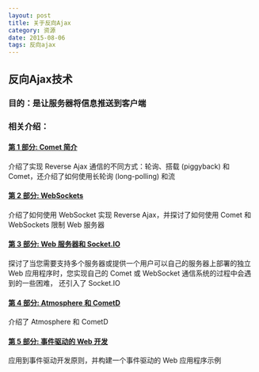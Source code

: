 ```yaml
---
layout: post
title: 关于反向Ajax
category: 资源
date: 2015-08-06
tags: 反向ajax
---
```


## 反向Ajax技术

### 目的：是让服务器将信息推送到客户端

### 相关介绍：

#### [第 1 部分: Comet 简介](http://www.ibm.com/developerworks/cn/web/wa-reverseajax1/index.html)  
介绍了实现 Reverse Ajax 通信的不同方式：轮询、搭载 (piggyback) 和 Comet，还介绍了如何使用长轮询 (long-polling) 和流


#### [第 2 部分: WebSockets](http://www.ibm.com/developerworks/cn/web/wa-reverseajax2/index.html)  
介绍了如何使用 WebSocket 实现 Reverse Ajax，并探讨了如何使用 Comet 和 WebSockets 限制 Web 服务器

#### [第 3 部分: Web 服务器和 Socket.IO](http://www.ibm.com/developerworks/cn/web/wa-reverseajax3/index.html)  
探讨了当您需要支持多个服务器或提供一个用户可以自己的服务器上部署的独立 Web 应用程序时，您实现自己的 Comet 或 WebSocket 通信系统的过程中会遇到的一些困难， 还引入了 Socket.IO

#### [第 4 部分: Atmosphere 和 CometD](http://www.ibm.com/developerworks/cn/web/wa-reverseajax4/index.html)  
介绍了 Atmosphere 和 CometD

#### [第 5 部分: 事件驱动的 Web 开发](http://www.ibm.com/developerworks/cn/web/wa-reverseajax5/index.html)  
应用到事件驱动开发原则，并构建一个事件驱动的 Web 应用程序示例

